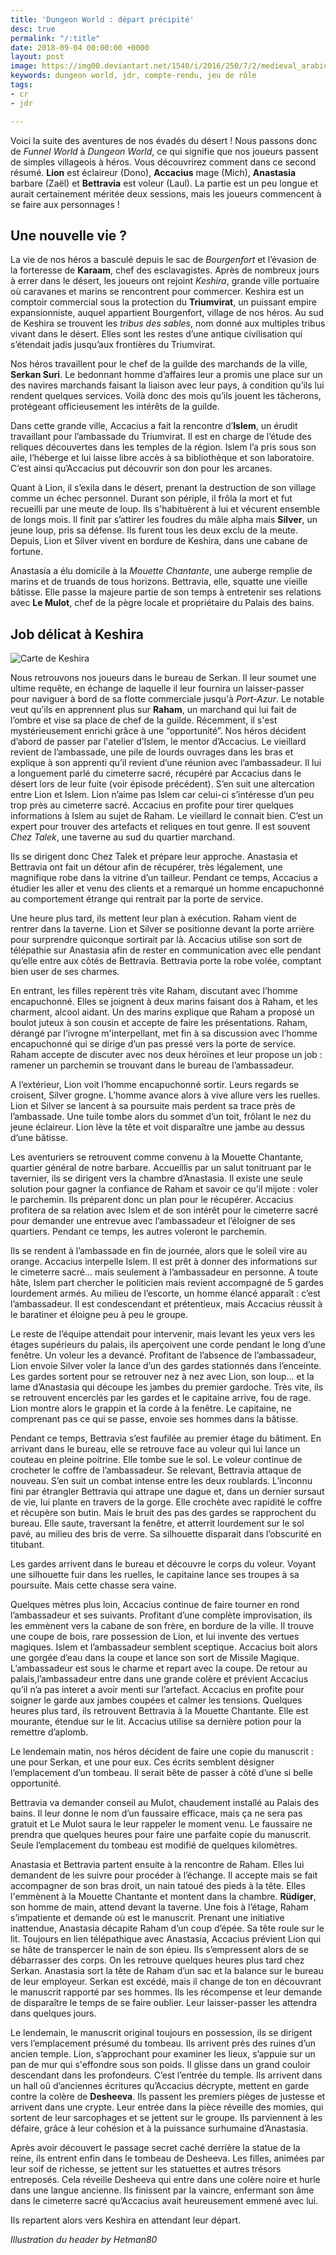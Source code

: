 ```yaml
---
title: 'Dungeon World : départ précipité'
desc: true
permalink: "/:title"
date: 2018-09-04 00:00:00 +0000
layout: post
image: https://img00.deviantart.net/1540/i/2016/250/7/2/medieval_arabic_city_by_hetman80-dagueke.jpg
keywords: dungeon world, jdr, compte-rendu, jeu de rôle
tags:
- cr
- jdr

---
```

Voici la suite des aventures de nos évadés du désert ! Nous passons donc de _Funnel World_ à _Dungeon World_, ce qui signifie que nos joueurs passent de simples villageois à héros. Vous découvrirez comment dans ce second résumé. **Lion** est éclaireur (Dono), **Accacius** mage (Mich), **Anastasia** barbare (Zaël) et **Bettravia** est voleur (Laul). La partie est un peu longue et aurait certainement méritée deux sessions, mais les joueurs commencent à se faire aux personnages !

## **Une nouvelle vie ?**

La vie de nos héros a basculé depuis le sac de _Bourgenfort_ et l’évasion de la forteresse de **Karaam**, chef des esclavagistes. Après de nombreux jours à errer dans le désert, les joueurs ont rejoint _Keshira_, grande ville portuaire où caravanes et marins se rencontrent pour commercer. Keshira est un comptoir commercial sous la protection du **Triumvirat**, un puissant empire expansionniste, auquel appartient Bourgenfort, village de nos héros. Au sud de Keshira se trouvent les _tribus des sables_, nom donné aux multiples tribus vivant dans le désert. Elles sont les restes d’une antique civilisation qui s’étendait jadis jusqu’aux frontières du Triumvirat.

Nos héros travaillent pour le chef de la guilde des marchands de la ville, **Serkan Suri**. Le bedonnant homme d’affaires leur a promis une place sur un des navires marchands faisant la liaison avec leur pays, à condition qu’ils lui rendent quelques services. Voilà donc des mois qu’ils jouent les tâcherons, protégeant officieusement les intérêts de la guilde.

Dans cette grande ville, Accacius a fait la rencontre d’**Islem**, un érudit travaillant pour l’ambassade du Triumvirat. Il est en charge de l’étude des reliques découvertes dans les temples de la région. Islem l’a pris sous son aile, l’héberge et lui laisse libre accès à sa bibliothèque et son laboratoire. C’est ainsi qu’Accacius put découvrir son don pour les arcanes.

Quant à Lion, il s’exila dans le désert, prenant la destruction de son village comme un échec personnel. Durant son périple, il frôla la mort et fut recueilli par une meute de loup. Ils s'habituèrent à lui et vécurent ensemble de longs mois. Il finit par s’attirer les foudres du mâle alpha mais **Silver**, un jeune loup, pris sa défense. Ils furent tous les deux exclu de la meute. Depuis, Lion et Silver vivent en bordure de Keshira, dans une cabane de fortune.

Anastasia a élu domicile à la _Mouette Chantante_, une auberge remplie de marins et de truands de tous horizons. Bettravia, elle, squatte une vieille bâtisse. Elle passe la majeure partie de son temps à entretenir ses relations avec **Le Mulot**, chef de la pègre locale et propriétaire du Palais des bains.

## **Job délicat à Keshira**

<p><img class="img-fluid" src="src/map_keshira.png" alt="Carte de Keshira" /></p>

Nous retrouvons nos joueurs dans le bureau de Serkan. Il leur soumet une ultime requête, en échange de laquelle il leur fournira un laisser-passer pour naviguer à bord de sa flotte commerciale jusqu'à _Port-Azur_. Le notable veut qu’ils en apprennent plus sur **Raham**, un marchand qui lui fait de l’ombre et vise sa place de chef de la guilde. Récemment, il s'est mystérieusement enrichi grâce à une “opportunité”. Nos héros décident d’abord de passer par l'atelier d’Islem, le mentor d’Accacius. Le vieillard revient de l’ambassade, une pile de lourds ouvrages dans les bras et explique à son apprenti qu’il revient d’une réunion avec l’ambassadeur. Il lui a longuement parlé du cimeterre sacré, récupéré par Accacius dans le désert lors de leur fuite (voir épisode précédent). S’en suit une altercation entre Lion et Islem. Lion n’aime pas Islem car celui-ci s’intéresse d’un peu trop près au cimeterre sacré. Accacius en profite pour tirer quelques informations à Islem au sujet de Raham. Le vieillard le connait bien. C’est un expert pour trouver des artefacts et reliques en tout genre. Il est souvent _Chez Talek_, une taverne au sud du quartier marchand.

Ils se dirigent donc Chez Talek et prépare leur approche. Anastasia et Bettravia ont fait un détour afin de récupérer, très légalement, une magnifique robe dans la vitrine d’un tailleur. Pendant ce temps, Accacius a étudier les aller et venu des clients et a remarqué un homme encapuchonné au comportement étrange qui rentrait par la porte de service.

Une heure plus tard, ils mettent leur plan à exécution. Raham vient de rentrer dans la taverne. Lion et Silver se positionne devant la porte arrière pour surprendre quiconque sortirait par là. Accacius utilise son sort de télépathie sur Anastasia afin de rester en communication avec elle pendant qu’elle entre aux côtés de Bettravia. Bettravia porte la robe volée, comptant bien user de ses charmes.

En entrant, les filles repèrent très vite Raham, discutant avec l’homme encapuchonné. Elles se joignent à deux marins faisant dos à Raham, et les charment, alcool aidant. Un des marins explique que Raham a proposé un boulot juteux à son cousin et accepte de faire les présentations. Raham, dérangé par l’ivrogne m'interpellant, met fin à sa discussion avec l’homme encapuchonné qui se dirige d’un pas pressé vers la porte de service. Raham accepte de discuter avec nos deux héroïnes et leur propose un job : ramener un parchemin se trouvant dans le bureau de l’ambassadeur.

A l’extérieur, Lion voit l’homme encapuchonné sortir. Leurs regards se croisent, Silver grogne. L’homme avance alors à vive allure vers les ruelles. Lion et Silver se lancent à sa poursuite mais perdent sa trace près de l’ambassade. Une tuile tombe alors du sommet d’un toit, frôlant le nez du jeune éclaireur. Lion lève la tête et voit disparaître une jambe au dessus d’une bâtisse.

Les aventuriers se retrouvent comme convenu à la Mouette Chantante, quartier général de notre barbare. Accueillis par un salut tonitruant par le tavernier, ils se dirigent vers la chambre d’Anastasia. Il existe une seule solution pour gagner la confiance de Raham et savoir ce qu’il mijote : voler le parchemin. Ils préparent donc un plan pour le récupérer. Accacius profitera de sa relation avec Islem et de son intérêt pour le cimeterre sacré pour demander une entrevue avec l’ambassadeur et l’éloigner de ses quartiers. Pendant ce temps, les autres voleront le parchemin.

Ils se rendent à l’ambassade en fin de journée, alors que le soleil vire au orange. Accacius interpelle Islem. Il est prêt à donner des informations sur le cimeterre sacré… mais seulement à l’ambassadeur en personne. A toute hâte, Islem part chercher le politicien mais revient accompagné de 5 gardes lourdement armés. Au milieu de l’escorte, un homme élancé apparaît : c’est l’ambassadeur. Il est condescendant et prétentieux, mais Accacius réussit à le baratiner et éloigne peu à peu le groupe.

Le reste de l’équipe attendait pour intervenir, mais levant les yeux vers les étages supérieurs du palais, ils aperçoivent une corde pendant le long d’une fenêtre. Un voleur les a devancé. Profitant de l’absence de l’ambassadeur, Lion envoie Silver voler la lance d’un des gardes stationnés dans l’enceinte. Les gardes sortent pour se retrouver nez à nez avec Lion, son loup… et la lame d’Anastasia qui découpe les jambes du premier gardoche. Très vite, ils se retrouvent encerclés par les gardes et le capitaine arrive, fou de rage. Lion montre alors le grappin et la corde à la fenêtre. Le capitaine, ne comprenant pas ce qui se passe, envoie ses hommes dans la bâtisse.

Pendant ce temps, Bettravia s’est faufilée au premier étage du bâtiment. En arrivant dans le bureau, elle se retrouve face au voleur qui lui lance un couteau en pleine poitrine. Elle tombe sue le sol. Le voleur continue de crocheter le coffre de l’ambassadeur. Se relevant, Bettravia attaque de nouveau. S’en suit un combat intense entre les deux roublards. L’inconnu fini par étrangler Bettravia qui attrape une dague et, dans un dernier sursaut de vie, lui plante en travers de la gorge. Elle crochète avec rapidité le coffre et récupère son butin. Mais le bruit des pas des gardes se rapprochent du bureau. Elle saute, traversant la fenêtre, et atterrit lourdement sur le sol pavé, au milieu des bris de verre. Sa silhouette disparait dans l’obscurité en titubant.

Les gardes arrivent dans le bureau et découvre le corps du voleur. Voyant une silhouette fuir dans les ruelles, le capitaine lance ses troupes à sa poursuite. Mais cette chasse sera vaine.

Quelques mètres plus loin, Accacius continue de faire tourner en rond l’ambassadeur et ses suivants. Profitant d’une complète improvisation, ils les emmènent vers la cabane de son frère, en bordure de la ville. Il trouve une coupe de bois, rare possession de Lion, et lui invente des vertues magiques. Islem et l’ambassadeur semblent sceptique. Accacius boit alors une gorgée d’eau dans la coupe et lance son sort de Missile Magique. L’ambassadeur est sous le charme et repart avec la coupe. De retour au palais,l’ambassadeur entre dans une grande colère et prévient Accacius qu’il n’a pas interet a avoir menti sur l’artefact. Accacius en profite pour soigner le garde aux jambes coupées et calmer les tensions. Quelques heures plus tard, ils retrouvent Bettravia à la Mouette Chantante. Elle est mourante, étendue sur le lit. Accacius utilise sa dernière potion pour la remettre d’aplomb.

Le lendemain matin, nos héros décident de faire une copie du manuscrit : une pour Serkan, et une pour eux. Ces écrits semblent désigner l’emplacement d’un tombeau. Il serait bête de passer à côté d’une si belle opportunité.

Bettravia va demander conseil au Mulot, chaudement installé au Palais des bains. Il leur donne le nom d’un faussaire efficace, mais ça ne sera pas gratuit et Le Mulot saura le leur rappeler le moment venu. Le faussaire ne prendra que quelques heures pour faire une parfaite copie du manuscrit. Seule l’emplacement du tombeau est modifié de quelques kilomètres.

Anastasia et Bettravia partent ensuite à la rencontre de Raham. Elles lui demandent de les suivre pour procéder à l’échange. Il accepte mais se fait accompagner de son bras droit, un nain tatoué des pieds à la tête. Elles l'emmènent à la Mouette Chantante et montent dans la chambre. **Rüdiger**, son homme de main, attend devant la taverne. Une fois à l’étage, Raham s’impatiente et demande où est le manuscrit. Prenant une initiative inattendue, Anastasia décapite Raham d’un coup d’épée. Sa tête roule sur le lit. Toujours en lien télépathique avec Anastasia, Accacius prévient Lion qui se hâte de transpercer le nain de son épieu. Ils s’empressent alors de se débarrasser des corps. On les retrouve quelques heures plus tard chez Serkan. Anastasia sort la tête de Raham d’un sac et la balance sur le bureau de leur employeur. Serkan est excédé, mais il change de ton en découvrant le manuscrit rapporté par ses hommes. Ils les récompense et leur demande de disparaître le temps de se faire oublier. Leur laisser-passer les attendra dans quelques jours.

Le lendemain, le manuscrit original toujours en possession, ils se dirigent vers l’emplacement présumé du tombeau. Ils arrivent près des ruines d’un ancien temple. Lion, s’approchant pour examiner les lieux, s’appuie sur un pan de mur qui s'effondre sous son poids. Il glisse dans un grand couloir descendant dans les profondeurs. C’est l’entrée du temple. Ils arrivent dans un hall oû d’anciennes écritures qu’Accacius décrypte, mettent en garde contre la colère de **Desheeva**. Ils passent les premiers pièges de justesse et arrivent dans une crypte. Leur entrée dans la pièce réveille des momies, qui sortent de leur sarcophages et se jettent sur le groupe. Ils parviennent à les défaire, grâce à leur cohésion et à la puissance surhumaine d’Anastasia.

Après avoir découvert le passage secret caché derrière la statue de la reine, ils entrent enfin dans le tombeau de Desheeva. Les filles, animées par leur soif de richesse, se jettent sur les statuettes et autres trésors entreposés. Cela réveille Desheeva qui entre dans une colère noire et hurle dans une langue ancienne. Ils finissent par la vaincre, enfermant son âme dans le cimeterre sacré qu’Accacius avait heureusement emmené avec lui.

Ils repartent alors vers Keshira en attendant leur départ.

*Illustration du header by Hetman80*